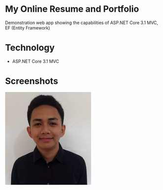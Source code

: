 # My Online Resume and Portfolio
Demonstration web app showing the capabilities of ASP.NET Core 3.1 MVC, EF (Entity Framework)

# Technology
- ASP.NET Core 3.1 MVC

# Screenshots

![demo1](Gybz/Gybz/wwwroot/assets/img/profile.jpg)